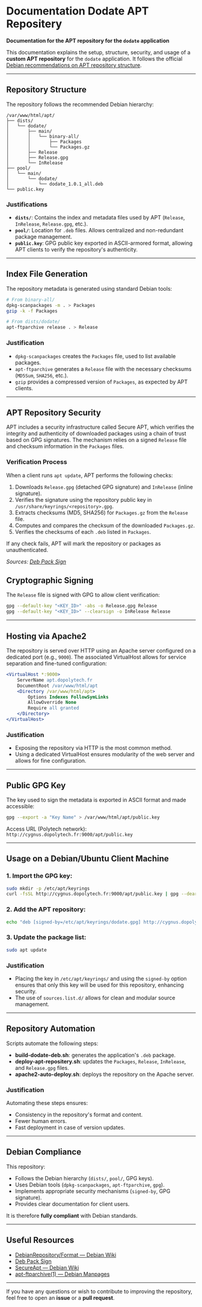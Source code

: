# Documentation Dodate APT Repositery

**Documentation for the APT repository for the `dodate` application**

This documentation explains the setup, structure, security, and usage of a **custom APT repository** for the `dodate` application. It follows the official [Debian recommendations on APT repository structure](https://wiki.debian.org/DebianRepository/Format).

---

## Repository Structure

The repository follows the recommended Debian hierarchy:

```
/var/www/html/apt/
├── dists/
│   └── dodate/
│       ├── main/
│       │   └── binary-all/
│       │       ├── Packages
│       │       └── Packages.gz
│       ├── Release
│       ├── Release.gpg
│       └── InRelease
├── pool/
│   └── main/
│       └── dodate/
│           └── dodate_1.0.1_all.deb
└── public.key
```

### Justifications

- **`dists/`**: Contains the index and metadata files used by APT (`Release`, `InRelease`, `Release.gpg`, etc.).
- **`pool/`**: Location for `.deb` files. Allows centralized and non-redundant package management.
- **`public.key`**: GPG public key exported in ASCII-armored format, allowing APT clients to verify the repository's authenticity.

---

## Index File Generation

The repository metadata is generated using standard Debian tools:

```bash
# From binary-all/
dpkg-scanpackages -m . > Packages
gzip -k -f Packages

# From dists/dodate/
apt-ftparchive release . > Release
```

### Justification

- `dpkg-scanpackages` creates the `Packages` file, used to list available packages.
- `apt-ftparchive` generates a `Release` file with the necessary checksums (`MD5Sum`, `SHA256`, etc.).
- `gzip` provides a compressed version of `Packages`, as expected by APT clients.

---

## APT Repository Security

APT includes a security infrastructure called Secure APT, which verifies the integrity and authenticity of downloaded packages using a chain of trust based on GPG signatures. The mechanism relies on a signed `Release` file and checksum information in the `Packages` files.

### Verification Process

When a client runs `apt update`, APT performs the following checks:

1. Downloads `Release.gpg` (detached GPG signature) and `InRelease` (inline signature).
2. Verifies the signature using the repository public key in `/usr/share/keyrings/<repository>.gpg`.
3. Extracts checksums (MD5, SHA256) for `Packages.gz` from the `Release` file.
4. Computes and compares the checksum of the downloaded `Packages.gz`.
5. Verifies the checksums of each `.deb` listed in `Packages`.

If any check fails, APT will mark the repository or packages as unauthenticated.

_Sources:_ [_Deb Pack Sign_](https://www.debian.org/doc/manuals/securing-debian-manual/deb-pack-sign.en.html)

## Cryptographic Signing

The `Release` file is signed with GPG to allow client verification:

```bash
gpg --default-key "<KEY_ID>" -abs -o Release.gpg Release
gpg --default-key "<KEY_ID>" --clearsign -o InRelease Release
```

---

## Hosting via Apache2

The repository is served over HTTP using an Apache server configured on a dedicated port (e.g., `9000`). The associated VirtualHost allows for service separation and fine-tuned configuration:

```apache
<VirtualHost *:9000>
    ServerName apt.dopolytech.fr
    DocumentRoot /var/www/html/apt
    <Directory /var/www/html/apt>
        Options Indexes FollowSymLinks
        AllowOverride None
        Require all granted
    </Directory>
</VirtualHost>
```

### Justification

- Exposing the repository via HTTP is the most common method.
- Using a dedicated VirtualHost ensures modularity of the web server and allows for fine configuration.

---

## Public GPG Key

The key used to sign the metadata is exported in ASCII format and made accessible:

```bash
gpg --export -a "Key Name" > /var/www/html/apt/public.key
```

Access URL (Polytech network): `http://cygnus.dopolytech.fr:9000/apt/public.key`

---

## Usage on a Debian/Ubuntu Client Machine

### 1. Import the GPG key:

```bash
sudo mkdir -p /etc/apt/keyrings
curl -fsSL http://cygnus.dopolytech.fr:9000/apt/public.key | gpg --dearmor | sudo tee /etc/apt/keyrings/dodate.gpg > /dev/null
```

### 2. Add the APT repository:

```bash
echo "deb [signed-by=/etc/apt/keyrings/dodate.gpg] http://cygnus.dopolytech.fr:9000/apt dodate main" | sudo tee /etc/apt/sources.list.d/dodate.list
```

### 3. Update the package list:

```bash
sudo apt update
```

### Justification

- Placing the key in `/etc/apt/keyrings/` and using the `signed-by` option ensures that only this key will be used for this repository, enhancing security.
- The use of `sources.list.d/` allows for clean and modular source management.

---

## Repository Automation

Scripts automate the following steps:

- **build-dodate-deb.sh**: generates the application's `.deb` package.
- **deploy-apt-repositery.sh**: updates the `Packages`, `Release`, `InRelease`, and `Release.gpg` files.
- **apache2-auto-deploy.sh**: deploys the repository on the Apache server.

### Justification

Automating these steps ensures:

- Consistency in the repository's format and content.
- Fewer human errors.
- Fast deployment in case of version updates.

---

## Debian Compliance

This repository:

- Follows the Debian hierarchy (`dists/`, `pool/`, GPG keys).
- Uses Debian tools (`dpkg-scanpackages`, `apt-ftparchive`, `gpg`).
- Implements appropriate security mechanisms (`signed-by`, GPG signature).
- Provides clear documentation for client users.

It is therefore **fully compliant** with Debian standards.

---

## Useful Resources

- [DebianRepository/Format — Debian Wiki](https://wiki.debian.org/DebianRepository/Format)
- [Deb Pack Sign](https://www.debian.org/doc/manuals/securing-debian-manual/deb-pack-sign.en.html)
- [SecureApt — Debian Wiki](https://wiki.debian.org/SecureApt)
- [apt-ftparchive(1) — Debian Manpages](https://manpages.debian.org/apt-ftparchive)

---

If you have any questions or wish to contribute to improving the repository, feel free to open an **issue** or a **pull request**.
